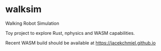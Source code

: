 # walksim
Walking Robot Simulation

Toy project to explore Rust, nphysics and WASM capabilities.

Recent WASM build should be available at https://jacekchmiel.github.io
